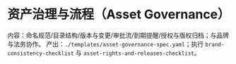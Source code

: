 # 资产治理与流程（Asset Governance）

内容：命名规范/目录结构/版本与变更/审批流/到期提醒/授权与版权归档；与品牌与法务协作。
产出：`./templates/asset-governance-spec.yaml`；执行 `brand-consistency-checklist` 与 `asset-rights-and-releases-checklist`。
